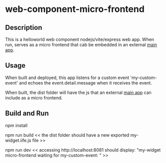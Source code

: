 # web-component-micro-frontend

## Description

This is a helloworld web component nodejs/vite/express web app. When run, serves as a micro frontend that cab be embedded in an external [main app](https://github.com/mapteb/main-app-with-micro-frontend).

## Usage

When built and deployed, this app listens for a custom event 'my-custom-event' and echoes the event.detail.message when it receives the event. 

When built, the dist folder will have the js that an external [main app](https://github.com/mapteb/main-app-with-micro-frontend?tab=readme-ov-file) can include as a micro frontend.

## Build and Run

npm install

npm run build  << the dist folder should have a new exported my-widget.iife.js file >>

npm run dev << accessing http://localhost:8081 should display: "my-widget micro-frontend waiting for my-custom-event: " >>





